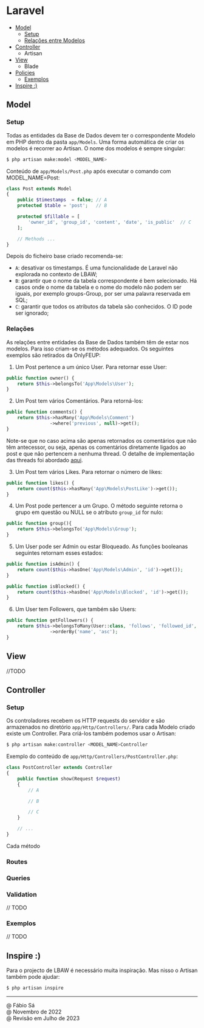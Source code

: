 # Laravel

- [Model](#model)
    - [Setup](#setup)
    - [Relações entre Modelos](#relações)
- [Controller]()
    - Artisan
- [View]()
    - Blade
- [Policies]()
    - [Exemplos]()
- [Inspire :)](#inspire)

## Model

### Setup

Todas as entidades da Base de Dados devem ter o correspondente Modelo em PHP dentro da pasta `app/Models`. Uma forma automática de criar os modelos é recorrer ao Artisan. O nome dos modelos é sempre singular:

```bash
$ php artisan make:model <MODEL_NAME>
```

Conteúdo de `app/Models/Post.php` após executar o comando com MODEL_NAME=Post:

```php
class Post extends Model
{
    public $timestamps  = false; // A
    protected $table = 'post';   // B

    protected $fillable = [
        'owner_id', 'group_id', 'content', 'date', 'is_public'  // C
    ];

    // Methods ...
}
```

Depois do ficheiro base criado recomenda-se:
- `A`: desativar os timestamps. É uma funcionalidade de Laravel não explorada no contexto de LBAW;
- `B`: garantir que o nome da tabela correspondente é bem selecionado. Há casos onde o nome da tabela e o nome do modelo não podem ser iguais, por exemplo groups-Group, por ser uma palavra reservada em SQL;
- `C`: garantir que todos os atributos da tabela são conhecidos. O ID pode ser ignorado;

### Relações

As relações entre entidades da Base de Dados também têm de estar nos modelos. Para isso criam-se os métodos adequados. Os seguintes exemplos são retirados da OnlyFEUP:

1. Um Post pertence a um único User. Para retornar esse User:

```php
public function owner() {
    return $this->belongsTo('App\Models\User');
}
```

2. Um Post tem vários Comentários. Para retorná-los:

```php
public function comments() {
    return $this->hasMany('App\Models\Comment')
                ->where('previous', null)->get();
}
```

Note-se que no caso acima são apenas retornados os comentários que não têm antecessor, ou seja, apenas os comentários diretamente ligados ao post e que não pertencem a nenhuma thread. O detalhe de implementação das threads foi abordado [aqui](./3%20-%20Database%20speficiation.md).

3. Um Post tem vários Likes. Para retornar o número de likes:

```php
public function likes() {
    return count($this->hasMany('App\Models\PostLike')->get());
}
```

4. Um Post pode pertencer a um Grupo. O método seguinte retorna o grupo em questão ou NULL se o atributo `group_id` for nulo:

```php
public function group(){
    return $this->belongsTo('App\Models\Group');
}
```

5. Um User pode ser Admin ou estar Bloqueado. As funções booleanas seguintes retornam esses estados:

```php
public function isAdmin() {
    return count($this->hasOne('App\Models\Admin', 'id')->get());
}

public function isBlocked() {
    return count($this->hasOne('App\Models\Blocked', 'id')->get());
}
```

6. Um User tem Followers, que também são Users:

```php
public function getFollowers() {
    return $this->belongsToMany(User::class, 'follows', 'followed_id', 'follower_id')
                ->orderBy('name', 'asc');
}
```

## View

//TODO

## Controller

### Setup

Os controladores recebem os HTTP requests do servidor e são armazenados no diretório `app/Http/Controllers/`. Para cada Modelo criado existe um Controller. Para criá-los também podemos usar o Artisan:

```bash
$ php artisan make:controller <MODEL_NAME>Controller
```

Exemplo do conteúdo de `app/Http/Controllers/PostController.php`:

```php
class PostController extends Controller
{
    public function show(Request $request)
    { 
        // A

        // B

        // C
    }

    // ...
}
```

Cada método



### Routes


### Queries



### Validation

// TODO

### Exemplos

// TODO

## Inspire :)

Para o projecto de LBAW é necessário muita inspiração. Mas nisso o Artisan também pode ajudar:

```php
$ php artisan inspire
```

---

@ Fábio Sá <br>
@ Novembro de 2022 <br>
@ Revisão em Julho de 2023